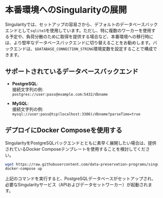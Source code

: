 # 本番環境へのSingularityの展開

Singularityでは、セットアップの容易さから、デフォルトのデータベースバックエンドとして`sqlite3`を使用しています。ただし、特に複数のワーカーを使用する予定や、負荷分散のために取得を提供する場合など、本番環境への移行時には、より堅牢なデータベースバックエンドに切り替えることをお勧めします。バックエンドは、`$DATABASE_CONNECTION_STRING`環境変数を設定することで構成できます。

## サポートされているデータベースバックエンド

- **PostgreSQL**:  
  接続文字列の例:  
  `postgres://user:pass@example.com:5432/dbname`

- **MySQL**:  
  接続文字列の例:  
  `mysql://user:pass@tcp(localhost:3306)/dbname?parseTime=true`

## デプロイにDocker Composeを使用する

SingularityをPostgreSQLバックエンドとともに素早く展開したい場合は、提供されているDocker Composeテンプレートを使用することを検討してください。

```bash
wget https://raw.githubusercontent.com/data-preservation-programs/singularity/main/docker-compose.yml
docker-compose up
```

上記のコマンドを実行すると、PostgreSQLデータベースがセットアップされ、必要なSingularityサービス（APIおよびデータセットワーカー）が起動されます。